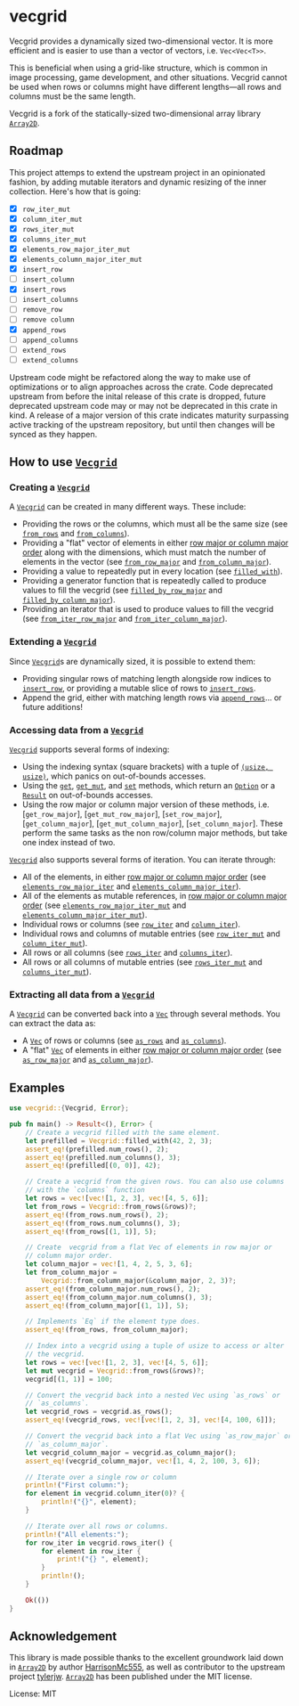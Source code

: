 # vecgrid

Vecgrid provides a dynamically sized two-dimensional vector. It is more efficient
and is easier to use than a vector of vectors, i.e. `Vec<Vec<T>>`.

This is beneficial when using a grid-like structure, which is common in
image processing, game development, and other situations. Vecgrid cannot be used
when rows or columns might have different lengths⁠—all rows and columns must
be the same length.

Vecgrid is a fork of the statically-sized two-dimensional array library [`Array2D`].

## Roadmap

This project attemps to extend the upstream project in an opinionated fashion, by adding mutable iterators and dynamic resizing of the inner collection. Here's how that is going:

- [x] `row_iter_mut`
- [x] `column_iter_mut`
- [x] `rows_iter_mut`
- [x] `columns_iter_mut`
- [x] `elements_row_major_iter_mut`
- [x] `elements_column_major_iter_mut`
- [x] `insert_row`
- [ ] `insert_column`
- [x] `insert_rows`
- [ ] `insert_columns`
- [ ] `remove_row`
- [ ] `remove column`
- [x] `append_rows`
- [ ] `append_columns`
- [ ] `extend_rows`
- [ ] `extend_columns`

Upstream code might be refactored along the way to make use of optimizations or to align approaches across the crate. Code deprecated upstream from before the inital release of this crate is dropped, future deprecated upstream code may or may not be deprecated in this crate in kind. A release of a major version of this crate indicates maturity surpassing active tracking of the upstream repository, but until then changes will be synced as they happen.

## How to use [`Vecgrid`]

### Creating a [`Vecgrid`]

A [`Vecgrid`] can be created in many different ways. These include:

- Providing the rows or the columns, which must all be the same size (see
  [`from_rows`] and [`from_columns`]).
- Providing a "flat" vector of elements in either [row major or column
  major order] along with the dimensions, which must match the number of
  elements in the vector (see [`from_row_major`] and
  [`from_column_major`]).
- Providing a value to repeatedly put in every location (see
  [`filled_with`]).
- Providing a generator function that is repeatedly called to produce
  values to fill the vecgrid (see [`filled_by_row_major`] and
  [`filled_by_column_major`]).
- Providing an iterator that is used to produce values to fill the vecgrid
  (see [`from_iter_row_major`] and [`from_iter_column_major`]).

### Extending a [`Vecgrid`]

Since [`Vecgrid`]s are dynamically sized, it is possible to extend them:

- Providing singular rows of matching length alongside row indices to [`insert_row`],
  or providing a mutable slice of rows to [`insert_rows`].
- Append the grid, either with matching length rows via [`append_rows`]... or future additions!

### Accessing data from a [`Vecgrid`]

[`Vecgrid`] supports several forms of indexing:

- Using the indexing syntax (square brackets) with a tuple of [`(usize,
  usize)`], which panics on out-of-bounds accesses.
- Using the [`get`], [`get_mut`], and [`set`] methods, which return an
  [`Option`] or a [`Result`] on out-of-bounds accesses.
- Using the row major or column major version of these methods,
  i.e. [`get_row_major`], [`get_mut_row_major`], [`set_row_major`],
  [`get_column_major`], [`get_mut_column_major`],
  [`set_column_major`]. These perform the same tasks as the non row/column
  major methods, but take one index instead of two.

[`Vecgrid`] also supports several forms of iteration. You can iterate
through:

- All of the elements, in either [row major or column major order] (see
  [`elements_row_major_iter`] and [`elements_column_major_iter`]).
- All of the elements as mutable references, in [row major or column major order] (see
  [`elements_row_major_iter_mut`] and [`elements_column_major_iter_mut`]).
- Individual rows or columns (see [`row_iter`] and [`column_iter`]).
- Individual rows and columns of mutable entries (see [`row_iter_mut`] and [`column_iter_mut`]).
- All rows or all columns (see [`rows_iter`] and [`columns_iter`]).
- All rows or all columns of mutable entries (see [`rows_iter_mut`] and [`columns_iter_mut`]).

### Extracting all data from a [`Vecgrid`]

A [`Vecgrid`] can be converted back into a [`Vec`] through several
methods. You can extract the data as:

- A [`Vec`] of rows or columns (see [`as_rows`] and [`as_columns`]).
- A "flat" [`Vec`] of elements in either [row major or column major order]
  (see [`as_row_major`] and [`as_column_major`]).

## Examples

```rust
use vecgrid::{Vecgrid, Error};

pub fn main() -> Result<(), Error> {
    // Create a vecgrid filled with the same element.
    let prefilled = Vecgrid::filled_with(42, 2, 3);
    assert_eq!(prefilled.num_rows(), 2);
    assert_eq!(prefilled.num_columns(), 3);
    assert_eq!(prefilled[(0, 0)], 42);

    // Create a vecgrid from the given rows. You can also use columns
    // with the `columns` function
    let rows = vec![vec![1, 2, 3], vec![4, 5, 6]];
    let from_rows = Vecgrid::from_rows(&rows)?;
    assert_eq!(from_rows.num_rows(), 2);
    assert_eq!(from_rows.num_columns(), 3);
    assert_eq!(from_rows[(1, 1)], 5);

    // Create  vecgrid from a flat Vec of elements in row major or
    // column major order.
    let column_major = vec![1, 4, 2, 5, 3, 6];
    let from_column_major =
        Vecgrid::from_column_major(&column_major, 2, 3)?;
    assert_eq!(from_column_major.num_rows(), 2);
    assert_eq!(from_column_major.num_columns(), 3);
    assert_eq!(from_column_major[(1, 1)], 5);

    // Implements `Eq` if the element type does.
    assert_eq!(from_rows, from_column_major);

    // Index into a vecgrid using a tuple of usize to access or alter
    // the vecgrid.
    let rows = vec![vec![1, 2, 3], vec![4, 5, 6]];
    let mut vecgrid = Vecgrid::from_rows(&rows)?;
    vecgrid[(1, 1)] = 100;

    // Convert the vecgrid back into a nested Vec using `as_rows` or
    // `as_columns`.
    let vecgrid_rows = vecgrid.as_rows();
    assert_eq!(vecgrid_rows, vec![vec![1, 2, 3], vec![4, 100, 6]]);

    // Convert the vecgrid back into a flat Vec using `as_row_major` or
    // `as_column_major`.
    let vecgrid_column_major = vecgrid.as_column_major();
    assert_eq!(vecgrid_column_major, vec![1, 4, 2, 100, 3, 6]);

    // Iterate over a single row or column
    println!("First column:");
    for element in vecgrid.column_iter(0)? {
        println!("{}", element);
    }

    // Iterate over all rows or columns.
    println!("All elements:");
    for row_iter in vecgrid.rows_iter() {
        for element in row_iter {
            print!("{} ", element);
        }
        println!();
    }

    Ok(())
}

```

## Acknowledgement

This library is made possible thanks to the excellent groundwork laid down in [`Array2D`] by author [HarrisonMc555](https://github.com/HarrisonMc555), as well as contributor to the upstream project [tylerjw](https://github.com/tylerjw). [`Array2D`] has been published under the MIT license.

[`vecgrid`]: https://docs.rs/vecgrid/latest/vecgrid/struct.Vecgrid.html
[`from_rows`]: https://docs.rs/vecgrid/latest/vecgrid/struct.Vecgrid.html#method.from_rows
[`from_columns`]: https://docs.rs/vecgrid/latest/vecgrid/struct.Vecgrid.html#method.from_columns
[`from_row_major`]: https://docs.rs/vecgrid/latest/vecgrid/struct.Vecgrid.html#method.from_row_major
[`from_column_major`]: https://docs.rs/vecgrid/latest/vecgrid/struct.Vecgrid.html#method.from_column_major
[`filled_with`]: https://docs.rs/vecgrid/latest/vecgrid/struct.Vecgrid.html#method.filled_with
[`filled_by_row_major`]: https://docs.rs/vecgrid/latest/vecgrid/struct.Vecgrid.html#method.filled_by_row_major
[`filled_by_column_major`]: https://docs.rs/vecgrid/latest/vecgrid/struct.Vecgrid.html#method.filled_by_column_major
[`from_iter_row_major`]: https://docs.rs/vecgrid/latest/vecgrid/struct.Vecgrid.html#method.from_iter_row_major
[`from_iter_column_major`]: https://docs.rs/vecgrid/latest/vecgrid/struct.Vecgrid.html#method.from_iter_column_major
[`get`]: https://docs.rs/vecgrid/latest/vecgrid/struct.Vecgrid.html#method.get
[`get_mut`]: https://docs.rs/vecgrid/latest/vecgrid/struct.Vecgrid.html#method.get_mut
[`set`]: https://docs.rs/vecgrid/latest/vecgrid/struct.Vecgrid.html#method.set
[`elements_row_major_iter`]: https://docs.rs/vecgrid/latest/vecgrid/struct.Vecgrid.html#method.elements_row_major_iter
[`elements_column_major_iter`]: https://docs.rs/vecgrid/latest/vecgrid/struct.Vecgrid.html#method.elements_column_major_iter
[`elements_row_major_iter_mut`]: https://docs.rs/vecgrid/latest/vecgrid/struct.Vecgrid.html#method.elements_row_major_iter_mut
[`elements_column_major_iter_mut`]: https://docs.rs/vecgrid/latest/vecgrid/struct.Vecgrid.html#method.elements_column_major_iter_mut
[`row_iter`]: https://docs.rs/vecgrid/latest/vecgrid/struct.Vecgrid.html#method.row_iter
[`column_iter`]: https://docs.rs/vecgrid/latest/vecgrid/struct.Vecgrid.html#method.column_iter
[`row_iter_mut`]: https://docs.rs/vecgrid/latest/vecgrid/struct.Vecgrid.html#method.row_iter_mut
[`column_iter_mut`]: https://docs.rs/vecgrid/latest/vecgrid/struct.Vecgrid.html#method.column_iter_mut
[`rows_iter`]: https://docs.rs/vecgrid/latest/vecgrid/struct.Vecgrid.html#method.rows_iter
[`columns_iter`]: https://docs.rs/vecgrid/latest/vecgrid/struct.Vecgrid.html#method.columns_iter
[`rows_iter_mut`]: https://docs.rs/vecgrid/latest/vecgrid/struct.Vecgrid.html#method.rows_iter_mut
[`columns_iter_mut`]: https://docs.rs/vecgrid/latest/vecgrid/struct.Vecgrid.html#method.columns_iter_mut
[`as_rows`]: https://docs.rs/vecgrid/latest/vecgrid/struct.Vecgrid.html#method.as_rows
[`as_columns`]: https://docs.rs/vecgrid/latest/vecgrid/struct.Vecgrid.html#method.as_columns
[`as_row_major`]: https://docs.rs/vecgrid/latest/vecgrid/struct.Vecgrid.html#method.as_row_major
[`as_column_major`]: https://docs.rs/vecgrid/latest/vecgrid/struct.Vecgrid.html#method.as_column_major
[`insert_row`]: https://docs.rs/vecgrid/latest/vecgrid/struct.Vecgrid.html#method.insert_row
[`insert_rows`]: https://docs.rs/vecgrid/latest/vecgrid/struct.Vecgrid.html#method.insert_rows
[`append_rows`]: https://docs.rs/vecgrid/latest/vecgrid/struct.Vecgrid.html#method.append_rows
[`vec`]: https://doc.rust-lang.org/std/vec/struct.Vec.html
[`option`]: https://doc.rust-lang.org/std/option/
[`result`]: https://doc.rust-lang.org/std/result/
[`(usize, usize)`]: https://doc.rust-lang.org/std/primitive.usize.html
[row major or column major order]: https://en.wikipedia.org/wiki/Row-_and_column-major_order
[`array2d`]: https://github.com/HarrisonMc555/array2d

License: MIT
